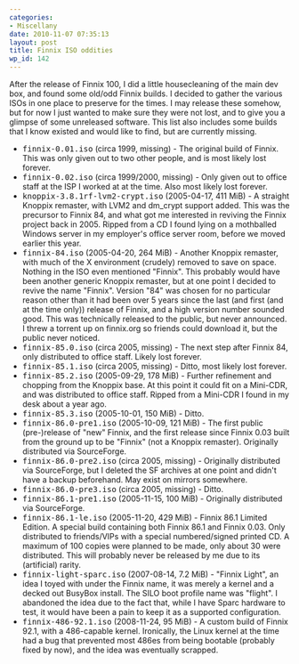 ```yaml
---
categories:
- Miscellany
date: 2010-11-07 07:35:13
layout: post
title: Finnix ISO oddities
wp_id: 142
---
```

After the release of Finnix 100, I did a little housecleaning of the main dev box, and found some old/odd Finnix builds. I decided to gather the various ISOs in one place to preserve for the times. I may release these somehow, but for now I just wanted to make sure they were not lost, and to give you a glimpse of some unreleased software. This list also includes some builds that I know existed and would like to find, but are currently missing.

  * <tt>finnix-0.01.iso</tt> (circa 1999, missing) - The original build of Finnix. This was only given out to two other people, and is most likely lost forever.
  * <tt>finnix-0.02.iso</tt> (circa 1999/2000, missing) - Only given out to office staff at the ISP I worked at at the time. Also most likely lost forever.
  * <tt>knoppix-3.8.1rf-lvm2-crypt.iso</tt> (2005-04-17, 411 MiB) - A straight Knoppix remaster, with LVM2 and dm_crypt support added. This was the precursor to Finnix 84, and what got me interested in reviving the Finnix project back in 2005. Ripped from a CD I found lying on a mothballed Windows server in my employer's office server room, before we moved earlier this year.
  * <tt>finnix-84.iso</tt> (2005-04-20, 264 MiB) - Another Knoppix remaster, with much of the X environment (crudely) removed to save on space. Nothing in the ISO even mentioned "Finnix". This probably would have been another generic Knoppix remaster, but at one point I decided to revive the name "Finnix". Version "84" was chosen for no particular reason other than it had been over 5 years since the last (and first (and at the time only)) release of Finnix, and a high version number sounded good. This was technically released to the public, but never announced. I threw a torrent up on finnix.org so friends could download it, but the public never noticed.
  * <tt>finnix-85.0.iso</tt> (circa 2005, missing) - The next step after Finnix 84, only distributed to office staff. Likely lost forever.
  * <tt>finnix-85.1.iso</tt> (circa 2005, missing) - Ditto, most likely lost forever.
  * <tt>finnix-85.2.iso</tt> (2005-09-29, 178 MiB) - Further refinement and chopping from the Knoppix base. At this point it could fit on a Mini-CDR, and was distributed to office staff. Ripped from a Mini-CDR I found in my desk about a year ago.
  * <tt>finnix-85.3.iso</tt> (2005-10-01, 150 MiB) - Ditto.
  * <tt>finnix-86.0-pre1.iso</tt> (2005-10-09, 121 MiB) - The first public (pre-)release of "new" Finnix, and the first release since Finnix 0.03 built from the ground up to be "Finnix" (not a Knoppix remaster). Originally distributed via SourceForge.
  * <tt>finnix-86.0-pre2.iso</tt> (circa 2005, missing) - Originally distributed via SourceForge, but I deleted the SF archives at one point and didn't have a backup beforehand. May exist on mirrors somewhere.
  * <tt>finnix-86.0-pre3.iso</tt> (circa 2005, missing) - Ditto.
  * <tt>finnix-86.1-pre1.iso</tt> (2005-11-15, 100 MiB) - Originally distributed via SourceForge.
  * <tt>finnix-86.1-le.iso</tt> (2005-11-20, 429 MiB) - Finnix 86.1 Limited Edition. A special build containing both Finnix 86.1 and Finnix 0.03. Only distributed to friends/VIPs with a special numbered/signed printed CD. A maximum of 100 copies were planned to be made, only about 30 were distributed. This will probably never be released by me due to its (artificial) rarity.
  * <tt>finnix-light-sparc.iso</tt> (2007-08-14, 7.2 MiB) - "Finnix Light", an idea I toyed with under the Finnix name, it was merely a kernel and a decked out BusyBox install. The SILO boot profile name was "flight". I abandoned the idea due to the fact that, while I have Sparc hardware to test, it would have been a pain to keep it as a supported configuration.
  * <tt>finnix-486-92.1.iso</tt> (2008-11-24, 95 MiB) - A custom build of Finnix 92.1, with a 486-capable kernel. Ironically, the Linux kernel at the time had a bug that prevented most 486es from being bootable (probably fixed by now), and the idea was eventually scrapped.
